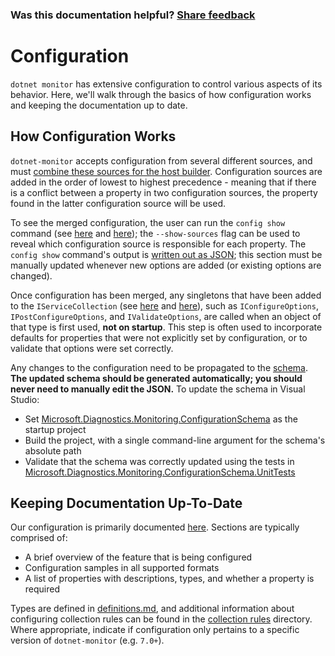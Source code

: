 ### Was this documentation helpful? [Share feedback](https://www.research.net/r/DGDQWXH?src=documentation%2FlearningPath%2Fconfiguration)

# Configuration

`dotnet monitor` has extensive configuration to control various aspects of its behavior. Here, we'll walk through the basics of how configuration works and keeping the documentation up to date.

## How Configuration Works

`dotnet-monitor` accepts configuration from several different sources, and must [combine these sources for the host builder](https://github.com/dotnet/dotnet-monitor/blob/ed0d0ea392f46205f85fa07942f515945539e677/src/Tools/dotnet-monitor/HostBuilder/HostBuilderHelper.cs#L47). Configuration sources are added in the order of lowest to highest precedence - meaning that if there is a conflict between a property in two configuration sources, the property found in the latter configuration source will be used.

To see the merged configuration, the user can run the `config show` command (see [here](https://github.com/dotnet/dotnet-monitor/blob/ed0d0ea392f46205f85fa07942f515945539e677/src/Tools/dotnet-monitor/Program.cs#L68) and [here](https://github.com/dotnet/dotnet-monitor/blob/ed0d0ea392f46205f85fa07942f515945539e677/src/Tools/dotnet-monitor/Commands/ConfigShowCommandHandler.cs)); the `--show-sources` flag can be used to reveal which configuration source is responsible for each property. The `config show` command's output is [written out as JSON](https://github.com/dotnet/dotnet-monitor/blob/ed0d0ea392f46205f85fa07942f515945539e677/src/Tools/dotnet-monitor/ConfigurationJsonWriter.cs); this section must be manually updated whenever new options are added (or existing options are changed).

Once configuration has been merged, any singletons that have been added to the `IServiceCollection` (see [here](https://github.com/dotnet/dotnet-monitor/blob/ed0d0ea392f46205f85fa07942f515945539e677/src/Tools/dotnet-monitor/ServiceCollectionExtensions.cs) and [here](https://github.com/dotnet/dotnet-monitor/blob/ed0d0ea392f46205f85fa07942f515945539e677/src/Tools/dotnet-monitor/Commands/CollectCommandHandler.cs#L85)), such as `IConfigureOptions`, `IPostConfigureOptions`, and `IValidateOptions`, are called when an object of that type is first used, **not on startup**. This step is often used to incorporate defaults for properties that were not explicitly set by configuration, or to validate that options were set correctly. 

Any changes to the configuration need to be propagated to the [schema](https://github.com/dotnet/dotnet-monitor/blob/ed0d0ea392f46205f85fa07942f515945539e677/documentation/schema.json). **The updated schema should be generated automatically; you should never need to manually edit the JSON.** To update the schema in Visual Studio:
* Set [Microsoft.Diagnostics.Monitoring.ConfigurationSchema](https://github.com/dotnet/dotnet-monitor/tree/ed0d0ea392f46205f85fa07942f515945539e677/src/Tests/Microsoft.Diagnostics.Monitoring.ConfigurationSchema) as the startup project
* Build the project, with a single command-line argument for the schema's absolute path
* Validate that the schema was correctly updated using the tests in [Microsoft.Diagnostics.Monitoring.ConfigurationSchema.UnitTests](https://github.com/dotnet/dotnet-monitor/tree/ed0d0ea392f46205f85fa07942f515945539e677/src/Tests/Microsoft.Diagnostics.Monitoring.ConfigurationSchema.UnitTests)

## Keeping Documentation Up-To-Date

Our configuration is primarily documented [here](https://github.com/dotnet/dotnet-monitor/tree/ed0d0ea392f46205f85fa07942f515945539e677/documentation/configuration). Sections are typically comprised of:
* A brief overview of the feature that is being configured
* Configuration samples in all supported formats
* A list of properties with descriptions, types, and whether a property is required

Types are defined in [definitions.md](https://github.com/dotnet/dotnet-monitor/blob/ed0d0ea392f46205f85fa07942f515945539e677/documentation/api/definitions.md), and additional information about configuring collection rules can be found in the [collection rules](https://github.com/dotnet/dotnet-monitor/blob/ed0d0ea392f46205f85fa07942f515945539e677/documentation/collectionrules) directory. Where appropriate, indicate if configuration only pertains to a specific version of `dotnet-monitor` (e.g. `7.0+`).
